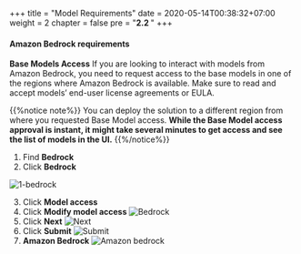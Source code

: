 +++
title = "Model Requirements"
date = 2020-05-14T00:38:32+07:00
weight = 2
chapter = false
pre = "<b>2.2 </b>"
+++

#### Amazon Bedrock requirements
**Base Models Access**
If you are looking to interact with models from Amazon Bedrock, you need to request access to the base models in one of the regions where Amazon Bedrock is available. 
Make sure to read and accept models’ end-user license agreements or EULA.

{{%notice note%}}
You can deploy the solution to a different region from where you requested Base Model access. **While the Base Model access approval is instant, it might take several minutes to get access and see the list of models in the UI.**
{{%/notice%}}

1. Find **Bedrock**
2. Click **Bedrock**

![1-bedrock](/images/AWS-Bedrock/1-bedrock.png?width=90pc)

3. Click **Model access**
4. Click **Modify model access**
![Bedrock](/images/Model-Access/Bedrock.png?width=90pc)
5. Click **Next**
![Next](/images/Model-Access/Next.png?width=90pc)
6. Click **Submit**
![Submit](/images/Model-Access/Submit.png?width=90pc)
7. **Amazon Bedrock**
![Amazon bedrock](/images/Model-Access/base-model.png?width=90pc)

